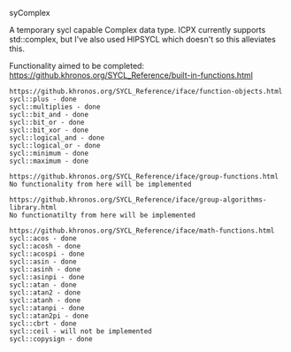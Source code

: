 syComplex

A temporary sycl capable Complex data type. ICPX currently supports std::complex, but I've also used HIPSYCL which doesn't so this alleviates this.

Functionality aimed to be completed:
https://github.khronos.org/SYCL_Reference/built-in-functions.html

```
https://github.khronos.org/SYCL_Reference/iface/function-objects.html
sycl::plus - done
sycl::multiplies - done
sycl::bit_and - done
sycl::bit_or - done
sycl::bit_xor - done
sycl::logical_and - done
sycl::logical_or - done
sycl::minimum - done
sycl::maximum - done

https://github.khronos.org/SYCL_Reference/iface/group-functions.html
No functionality from here will be implemented

https://github.khronos.org/SYCL_Reference/iface/group-algorithms-library.html
No functionatilty from here will be implemented

https://github.khronos.org/SYCL_Reference/iface/math-functions.html
sycl::acos - done
sycl::acosh - done
sycl::acospi - done
sycl::asin - done
sycl::asinh - done
sycl::asinpi - done
sycl::atan - done
sycl::atan2 - done
sycl::atanh - done
sycl::atanpi - done
sycl::atan2pi - done
sycl::cbrt - done
sycl::ceil - will not be implemented
sycl::copysign - done 


```
